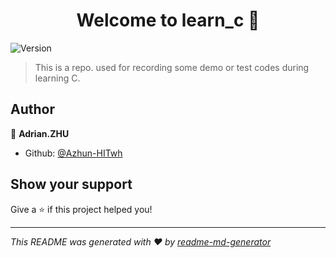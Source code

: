 <h1 align="center">Welcome to learn_c 👋</h1>
<p>
  <img alt="Version" src="https://img.shields.io/badge/version-0.8-blue.svg?cacheSeconds=2592000" />
</p>

> This is a repo. used for recording some demo or test codes during learning C. 

## Author

👤 **Adrian.ZHU**

* Github: [@Azhun-HITwh](https://github.com/Azhun-HITwh)

## Show your support

Give a ⭐️ if this project helped you!

***
_This README was generated with ❤️ by [readme-md-generator](https://github.com/kefranabg/readme-md-generator)_